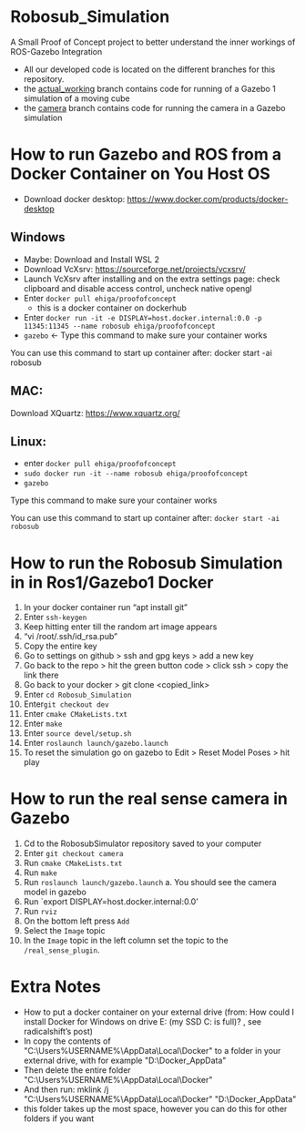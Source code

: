 # Robosub_Simulation
A Small Proof of Concept project to better understand the inner workings of ROS-Gazebo Integration
- All our developed code is located on the different branches for this repository. 
- the [actual_working](https://github.com/GonzagaRobotics/Robosub_Simulation/tree/actual_working) branch contains code for running of a Gazebo 1 simulation of a moving cube
- the [camera](https://github.com/GonzagaRobotics/Robosub_Simulation/tree/camera) branch contains code for running the camera in a Gazebo simulation
# How to run Gazebo and ROS from a Docker Container on You Host OS
* Download docker desktop: https://www.docker.com/products/docker-desktop  

## Windows 

* Maybe: Download and Install WSL 2 
* Download VcXsrv: https://sourceforge.net/projects/vcxsrv/  
* Launch VcXsrv after installing and on the extra settings page: check clipboard and disable access control, uncheck native opengl
* Enter `docker pull ehiga/proofofconcept`
  * this is a docker container on dockerhub
* Enter `docker run -it -e DISPLAY=host.docker.internal:0.0 -p 11345:11345 --name robosub ehiga/proofofconcept` 
* `gazebo` <- Type this command to make sure your container works 

You can use this command to start up container after: docker start -ai robosub 

## MAC: 

Download XQuartz: https://www.xquartz.org/  

## Linux:  

* enter `docker pull ehiga/proofofconcept`
* `sudo docker run -it --name robosub ehiga/proofofconcept`
* `gazebo` 

Type this command to make sure your container works 

You can use this command to start up container after: `docker start -ai robosub`

# How to run the Robosub Simulation in in Ros1/Gazebo1 Docker
1. In your docker container run “apt install git” 
2. Enter `ssh-keygen` 
3. Keep hitting enter till the random art image appears 
4. “vi /root/.ssh/id_rsa.pub” 
5. Copy the entire key 
6. Go to settings on github > ssh and gpg keys > add a new key  
7. Go back to the repo > hit the green button code > click ssh >  copy the link there 
8. Go back to your docker > git clone <copied_link> 
9. Enter `cd Robosub_Simulation` 
10. Enter`git checkout dev` 
11. Enter `cmake CMakeLists.txt`
12. Enter `make` 
13. Enter `source devel/setup.sh` 
14. Enter `roslaunch launch/gazebo.launch`
15. To reset the simulation go on gazebo to Edit > Reset Model Poses > hit play

# How to run the real sense camera in Gazebo
1. Cd to the RobosubSimulator repository saved to your computer
2. Enter `git checkout camera` 
3. Run `cmake CMakeLists.txt` 
4. Run `make`
5. Run `roslaunch launch/gazebo.launch`
  a. You should see the camera model in gazebo 
6. Run `export DISPLAY=host.docker.internal:0.0’ 
7. Run `rviz` 
8. On the bottom left press `Add` 
9. Select the `Image` topic 
10. In the `Image` topic in the left column set the topic to the `/real_sense_plugin`.  

# Extra Notes
- How to put a docker container on your external drive (from: How could I install Docker for Windows on drive E: (my SSD C: is full)? , see radicalshift’s post) 
- In copy the contents of "C:\Users\%USERNAME%\AppData\Local\Docker" to a folder in your external drive, with for example "D:\Docker_AppData" 
- Then delete the entire folder "C:\Users\%USERNAME%\AppData\Local\Docker" 
- And then run: mklink /j "C:\Users\%USERNAME%\AppData\Local\Docker" "D:\Docker_AppData" 
- this folder takes up the most space, however you can do this for other folders if you want 

